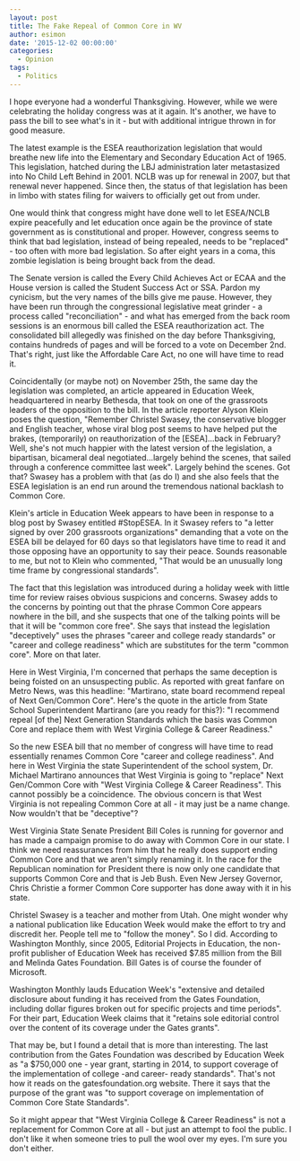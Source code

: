```yaml
---
layout: post
title: The Fake Repeal of Common Core in WV
author: esimon
date: '2015-12-02 00:00:00'
categories:
  - Opinion
tags:
  - Politics
---
```

I hope everyone had a wonderful Thanksgiving. However, while we were celebrating the holiday congress was at it again. It's another, we have to pass the bill to see what's in it - but with additional intrigue thrown in for good measure. 

The latest example is the ESEA reauthorization legislation that would breathe new life into the Elementary and Secondary Education Act of 1965. This legislation, hatched during the LBJ administration later metastasized into No Child Left Behind in 2001. NCLB was up for renewal in 2007, but that renewal never happened. Since then, the status of that legislation has been in limbo with states filing for waivers to officially get out from under. 

One would think that congress might have done well to let ESEA/NCLB expire peacefully and let education once again be the province of state government as is constitutional and proper. However, congress seems to think that bad legislation, instead of being repealed, needs to be "replaced" - too often with more bad legislation. So after eight years in a coma, this zombie legislation is being brought back from the dead. 

The Senate version is called the Every Child Achieves Act or ECAA and the House version is called the Student Success Act or SSA. Pardon my cynicism, but the very names of the bills give me pause. However, they have been run through the congressional legislative meat grinder - a process called "reconciliation" - and what has emerged from the back room sessions is an enormous bill called the ESEA reauthorization act. The consolidated bill allegedly was finished on the day before Thanksgiving, contains hundreds of pages and will be forced to a vote on December 2nd. That's right, just like the Affordable Care Act, no one will have time to read it. 

Coincidentally (or maybe not) on November 25th, the same day the legislation was completed, an article appeared in Education Week, headquartered in nearby Bethesda, that took on one of the grassroots leaders of the opposition to the bill. In the article reporter Alyson Klein poses the question, "Remember Christel Swasey, the conservative blogger and English teacher, whose viral blog post seems to have helped put the brakes, (temporarily) on reauthorization of the [ESEA]…back in February? Well, she's not much happier with the latest version of the legislation, a bipartisan, bicameral deal negotiated…largely behind the scenes, that sailed through a conference committee last week". Largely behind the scenes. Got that? Swasey has a problem with that (as do I) and she also feels that the ESEA legislation is an end run around the tremendous national backlash to Common Core. 

 Klein's article in Education Week appears to have been in response to a blog post by Swasey entitled #StopESEA. In it Swasey refers to "a letter signed by over 200 grassroots organizations" demanding that a vote on the ESEA bill be delayed for 60 days so that legislators have time to read it and those opposing have an opportunity to say their peace. Sounds reasonable to me, but not to Klein who commented, "That would be an unusually long time frame by congressional standards".

The fact that this legislation was introduced during a holiday week with little time for review raises obvious suspicions and concerns. Swasey adds to the concerns by pointing out that the phrase Common Core appears nowhere in the bill, and she suspects that one of the talking points will be that it will be "common core free". She says that instead the legislation "deceptively" uses the phrases "career and college ready standards" or "career and college readiness" which are substitutes for the term "common core". More on that later. 

Here in West Virginia, I'm concerned that perhaps the same deception is being foisted on an unsuspecting public. As reported with great fanfare on Metro News, was this headline: "Martirano, state board recommend repeal of Next Gen/Common Core". Here's the quote in the article from State School Superintendent Martirano (are you ready for this?): "I recommend repeal [of the] Next Generation Standards which the basis was Common Core and replace them with West Virginia College & Career Readiness." 

So the new ESEA bill that no member of congress will have time to read essentially renames Common Core "career and college readiness". And here in West Virginia the state Superintendent of the school system, Dr. Michael Martirano announces that West Virginia is going to "replace" Next Gen/Common Core with "West Virginia College & Career Readiness". This cannot possibly be a coincidence. The obvious concern is that West Virginia is not repealing Common Core at all - it may just be a name change. Now wouldn't that be "deceptive"?

West Virginia State Senate President Bill Coles is running for governor and has made a campaign promise to do away with Common Core in our state. I think we need reassurances from him that he really does support ending Common Core and that we aren't simply renaming it. In the race for the Republican nomination for President there is now only one candidate that supports Common Core and that is Jeb Bush. Even New Jersey Governor, Chris Christie a former Common Core supporter has done away with it in his state. 

Christel Swasey is a teacher and mother from Utah. One might wonder why a national publication like Education Week would make the effort to try and discredit her. People tell me to "follow the money". So I did. According to Washington Monthly, since 2005, Editorial Projects in Education, the non-profit publisher of Education Week has received $7.85 million from the Bill and Melinda Gates Foundation. Bill Gates is of course the founder of Microsoft. 

Washington Monthly lauds Education Week's "extensive and detailed disclosure about funding it has received from the Gates Foundation, including dollar figures broken out for specific projects and time periods". For their part, Education Week claims that it "retains sole editorial control over the content of its coverage under the Gates grants". 

That may be, but I found a detail that is more than interesting. The last contribution from the Gates Foundation was described by Education Week as "a $750,000 one - year grant, starting in 2014, to support coverage of the implementation of college -and career- ready standards". That's not how it reads on the gatesfoundation.org website. There it says that the purpose of the grant was "to support coverage on implementation of Common Core State Standards".  

So it might appear that "West Virginia College & Career Readiness" is not a replacement for Common Core at all - but just an attempt to fool the public. I don't like it when someone tries to pull the wool over my eyes. I'm sure you don't either. 

